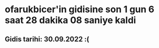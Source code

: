 # ofarukbicer'in gidisine son 1 gun 6 saat 28 dakika 08 saniye kaldi

## Gidis tarihi: 30.09.2022 :(